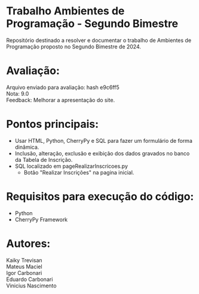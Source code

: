 # Trabalho Ambientes de Programação - Segundo Bimestre
Repositório destinado a resolver e documentar o trabalho de Ambientes de Programação proposto no Segundo Bimestre de 2024.

# Avaliação:
  Arquivo enviado para avaliação: hash e9c6ff5  
  Nota: 9.0  
  Feedback: Melhorar a apresentação do site.

# Pontos principais:
- Usar HTML, Python, CherryPy e SQL para fazer um formulário de forma dinâmica. 
- Inclusão, alteração, exclusão e exibição dos dados gravados no banco da Tabela de Inscrição.
- SQL localizado em pageRealizarInscricoes.py
  - Botão "Realizar Inscrições" na pagina inicial.

# Requisitos para execução do código:
- Python
- CherryPy Framework

# Autores:
  Kaiky Trevisan  
  Mateus Maciel  
  Igor Carbonari  
  Eduardo Carbonari  
  Vinicius Nascimento  
